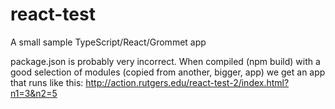 # react-test
A small sample TypeScript/React/Grommet app

package.json is probably very incorrect. When compiled (npm build) with a good selection of modules (copied from another, bigger, app) we get an app that runs like this:
http://action.rutgers.edu/react-test-2/index.html?n1=3&n2=5
